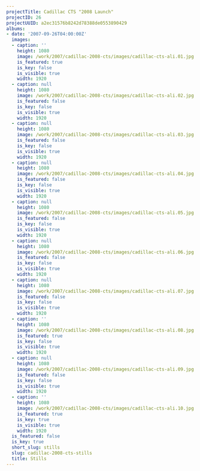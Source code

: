 ```yaml
---
projectTitle: Cadillac CTS "2008 Launch"
projectID: 26
projectUUID: a2ec31576b8242d78388de0553890429
albums:
- date: '2007-09-26T04:00:00Z'
  images:
  - caption: ''
    height: 1080
    image: /work/2007/cadillac-2008-cts/images/cadillac-cts-ali.01.jpg
    is_featured: true
    is_key: false
    is_visible: true
    width: 1920
  - caption: null
    height: 1080
    image: /work/2007/cadillac-2008-cts/images/cadillac-cts-ali.02.jpg
    is_featured: false
    is_key: false
    is_visible: true
    width: 1920
  - caption: null
    height: 1080
    image: /work/2007/cadillac-2008-cts/images/cadillac-cts-ali.03.jpg
    is_featured: false
    is_key: false
    is_visible: true
    width: 1920
  - caption: null
    height: 1080
    image: /work/2007/cadillac-2008-cts/images/cadillac-cts-ali.04.jpg
    is_featured: false
    is_key: false
    is_visible: true
    width: 1920
  - caption: null
    height: 1080
    image: /work/2007/cadillac-2008-cts/images/cadillac-cts-ali.05.jpg
    is_featured: false
    is_key: false
    is_visible: true
    width: 1920
  - caption: null
    height: 1080
    image: /work/2007/cadillac-2008-cts/images/cadillac-cts-ali.06.jpg
    is_featured: false
    is_key: false
    is_visible: true
    width: 1920
  - caption: null
    height: 1080
    image: /work/2007/cadillac-2008-cts/images/cadillac-cts-ali.07.jpg
    is_featured: false
    is_key: false
    is_visible: true
    width: 1920
  - caption: ''
    height: 1080
    image: /work/2007/cadillac-2008-cts/images/cadillac-cts-ali.08.jpg
    is_featured: true
    is_key: false
    is_visible: true
    width: 1920
  - caption: null
    height: 1080
    image: /work/2007/cadillac-2008-cts/images/cadillac-cts-ali.09.jpg
    is_featured: false
    is_key: false
    is_visible: true
    width: 1920
  - caption: ''
    height: 1080
    image: /work/2007/cadillac-2008-cts/images/cadillac-cts-ali.10.jpg
    is_featured: true
    is_key: true
    is_visible: true
    width: 1920
  is_featured: false
  is_key: true
  short_slug: stills
  slug: cadillac-2008-cts-stills
  title: Stills
---
```

